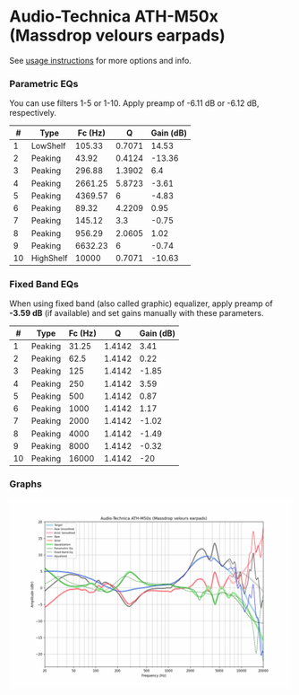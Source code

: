 # Audio-Technica ATH-M50x (Massdrop velours earpads)
See [usage instructions](https://github.com/jaakkopasanen/AutoEq#usage) for more options and info.

### Parametric EQs
You can use filters 1-5 or 1-10. Apply preamp of -6.11 dB or -6.12 dB, respectively.

|   # | Type      |   Fc (Hz) |      Q |   Gain (dB) |
|-----|-----------|-----------|--------|-------------|
|   1 | LowShelf  |    105.33 | 0.7071 |       14.53 |
|   2 | Peaking   |     43.92 | 0.4124 |      -13.36 |
|   3 | Peaking   |    296.88 | 1.3902 |        6.4  |
|   4 | Peaking   |   2661.25 | 5.8723 |       -3.61 |
|   5 | Peaking   |   4369.57 | 6      |       -4.83 |
|   6 | Peaking   |     89.32 | 4.2209 |        0.95 |
|   7 | Peaking   |    145.12 | 3.3    |       -0.75 |
|   8 | Peaking   |    956.29 | 2.0605 |        1.02 |
|   9 | Peaking   |   6632.23 | 6      |       -0.74 |
|  10 | HighShelf |  10000    | 0.7071 |      -10.63 |

### Fixed Band EQs
When using fixed band (also called graphic) equalizer, apply preamp of **-3.59 dB** (if available) and set gains manually with these parameters.

|   # | Type    |   Fc (Hz) |      Q |   Gain (dB) |
|-----|---------|-----------|--------|-------------|
|   1 | Peaking |     31.25 | 1.4142 |        3.41 |
|   2 | Peaking |     62.5  | 1.4142 |        0.22 |
|   3 | Peaking |    125    | 1.4142 |       -1.85 |
|   4 | Peaking |    250    | 1.4142 |        3.59 |
|   5 | Peaking |    500    | 1.4142 |        0.87 |
|   6 | Peaking |   1000    | 1.4142 |        1.17 |
|   7 | Peaking |   2000    | 1.4142 |       -1.02 |
|   8 | Peaking |   4000    | 1.4142 |       -1.49 |
|   9 | Peaking |   8000    | 1.4142 |       -0.32 |
|  10 | Peaking |  16000    | 1.4142 |      -20    |

### Graphs
![](./Audio-Technica%20ATH-M50x%20(Massdrop%20velours%20earpads).png)
